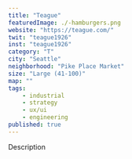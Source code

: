 ```yaml
---
title: "Teague"
featuredImage: ./-hamburgers.png
website: "https://teague.com/"
twit: "teague1926"
inst: "teague1926"
category: "T"
city: "Seattle"
neighborhood: "Pike Place Market"
size: "Large (41-100)"
map: ""
tags:
    - industrial
    - strategy
    - ux/ui
    - engineering
published: true
---
```


Description

